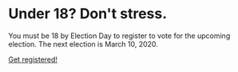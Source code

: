 # Under 18? Don't stress.

You must be 18 by Election Day to register to vote for the upcoming election.
The next election is March 10, 2020.

[Get registered!](VoterRegistration)
